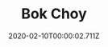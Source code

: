 ---
templateKey: blog-post
title: Bok Choy
type: vegetable
description: The leafy greens and fibrous stalks are healthy and delicious.
featuredpost: false
date: 2020-02-10T00:00:02.711Z
featuredimage: /img/Bok_Choy.png
sellPrice: 80
tags: 
  - vegetable
  - 
---